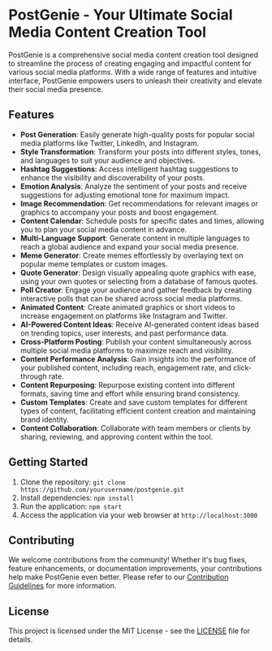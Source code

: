 # PostGenie - Your Ultimate Social Media Content Creation Tool

PostGenie is a comprehensive social media content creation tool designed to streamline the process of creating engaging and impactful content for various social media platforms. With a wide range of features and intuitive interface, PostGenie empowers users to unleash their creativity and elevate their social media presence.

## Features

- **Post Generation**: Easily generate high-quality posts for popular social media platforms like Twitter, LinkedIn, and Instagram.
- **Style Transformation**: Transform your posts into different styles, tones, and languages to suit your audience and objectives.
- **Hashtag Suggestions**: Access intelligent hashtag suggestions to enhance the visibility and discoverability of your posts.
- **Emotion Analysis**: Analyze the sentiment of your posts and receive suggestions for adjusting emotional tone for maximum impact.
- **Image Recommendation**: Get recommendations for relevant images or graphics to accompany your posts and boost engagement.
- **Content Calendar**: Schedule posts for specific dates and times, allowing you to plan your social media content in advance.
- **Multi-Language Support**: Generate content in multiple languages to reach a global audience and expand your social media presence.
- **Meme Generator**: Create memes effortlessly by overlaying text on popular meme templates or custom images.
- **Quote Generator**: Design visually appealing quote graphics with ease, using your own quotes or selecting from a database of famous quotes.
- **Poll Creator**: Engage your audience and gather feedback by creating interactive polls that can be shared across social media platforms.
- **Animated Content**: Create animated graphics or short videos to increase engagement on platforms like Instagram and Twitter.
- **AI-Powered Content Ideas**: Receive AI-generated content ideas based on trending topics, user interests, and past performance data.
- **Cross-Platform Posting**: Publish your content simultaneously across multiple social media platforms to maximize reach and visibility.
- **Content Performance Analysis**: Gain insights into the performance of your published content, including reach, engagement rate, and click-through rate.
- **Content Repurposing**: Repurpose existing content into different formats, saving time and effort while ensuring brand consistency.
- **Custom Templates**: Create and save custom templates for different types of content, facilitating efficient content creation and maintaining brand identity.
- **Content Collaboration**: Collaborate with team members or clients by sharing, reviewing, and approving content within the tool.

## Getting Started

1. Clone the repository: `git clone https://github.com/yourusername/postgenie.git`
2. Install dependencies: `npm install`
3. Run the application: `npm start`
4. Access the application via your web browser at `http://localhost:3000`

## Contributing

We welcome contributions from the community! Whether it's bug fixes, feature enhancements, or documentation improvements, your contributions help make PostGenie even better. Please refer to our [Contribution Guidelines](CONTRIBUTING.md) for more information.

## License

This project is licensed under the MIT License - see the [LICENSE](LICENSE) file for details.
